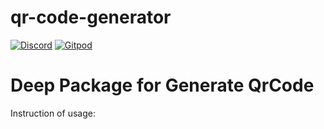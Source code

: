 # qr-code-generator
[![Discord](https://badgen.net/badge/icon/discord?icon=discord&label&color=purple)](https://discord.gg/deep-foundation)
[![Gitpod](https://img.shields.io/badge/Gitpod-ready--to--code-blue?logo=gitpod)](https://gitpod.io/#https://github.com/qr-code-generator)
# Deep Package for Generate QrCode
Instruction of usage:
